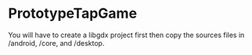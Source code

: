 PrototypeTapGame
================

You will have to create a libgdx project first then copy the sources files in /android, /core, and /desktop.